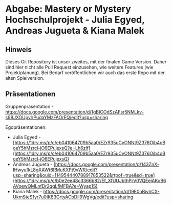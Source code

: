 # Abgabe: Mastery or Mystery Hochschulprojekt - Julia Egyed, Andreas Jugueta & Kiana Malek

## Hinweis
Dieses Git Repository ist unser zweites, mit der finalen Game Version.
Daher sind hier nicht alle Pull Request einzusehen, wie weitere Features (wie Projektplanung). Bei Bedarf veröffentlichen wir auch das erste Repo mit der alten Spielversion.

## Präsentationen
Gruppenpräsentation - https://docs.google.com/presentation/d/1gBICOdSzAFsr5NM_kv-s98JXGUpvlrPudaYMzFAOrFQ/edit?usp=sharing

Egopräsentationen:
- Julia Egyed - [https://1drv.ms/p/c/eb041064709b5aa0/EZr935uCvONNt9Z376Oib4oBoeY5hMzrcl-jO6EPujexsQ?e=Lh6zIf](https://1drv.ms/p/c/eb041064709b5aa0/EZr935uCvONNt9Z376Oib4oBoeY5hMzrcl-jO6EPujexsQ)
- Andreas Jugueta - [https://docs.google.com/presentation/d/143ZnX-IHwyufkL8gXAWt6RMuKXPt9vWR/edit?usp=sharing&ouid=114954440788917853522&rtpof=true&sd=true](https://1drv.ms/p/c/b0e2ee48c3366b82/Ef_XfUUJbthPrV0VQEejAKoB6AVoewQMLnfDr2qqLfMFBA?e=Wyap1S)
- Kiana Malek - https://docs.google.com/presentation/d/19E0nBivhCX-UkmSteS1yr7u0IK83GrtyACbDiI9WgVg/edit?usp=sharing
